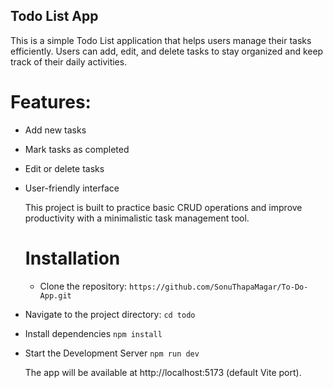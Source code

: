 ## Todo List App
This is a simple Todo List application that helps users manage their tasks efficiently. Users can add, edit, and delete tasks to stay organized and keep track of their daily activities.

# Features:
- Add new tasks
- Mark tasks as completed
- Edit or delete tasks
- User-friendly interface

  This project is built to practice basic CRUD operations and improve productivity with a minimalistic task management tool.

  # Installation
  - Clone the repository:
```https://github.com/SonuThapaMagar/To-Do-App.git```

- Navigate to the project directory:
```cd todo```

- Install dependencies
  ```npm install```

- Start the Development Server
  ```npm run dev```

  The app will be available at http://localhost:5173 (default Vite port).



